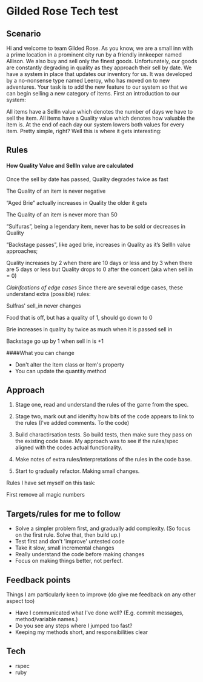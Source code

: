 # Gilded Rose Tech test

## Scenario
Hi and welcome to team Gilded Rose. As you know, we are a small inn with a prime location in a prominent city run by a friendly innkeeper named Allison. We also buy and sell only the finest goods. Unfortunately, our goods are constantly degrading in quality as they approach their sell by date. We have a system in place that updates our inventory for us. It was developed by a no-nonsense type named Leeroy, who has moved on to new adventures. Your task is to add the new feature to our system so that we can begin selling a new category of items. First an introduction to our system:

All items have a SellIn value which denotes the number of days we have to sell the item. All items have a Quality value which denotes how valuable the item is. At the end of each day our system lowers both values for every item. Pretty simple, right? Well this is where it gets interesting:


## Rules
#### How Quality Value and Sellln value are calculated
Once the sell by date has passed, Quality degrades twice as fast

The Quality of an item is never negative

“Aged Brie” actually increases in Quality the older it gets

The Quality of an item is never more than 50

“Sulfuras”, being a legendary item, never has to be sold or decreases in Quality

“Backstage passes”, like aged brie, increases in Quality as it’s SellIn value approaches;

Quality increases by 2 when there are 10 days or less and by 3 when there are 5 days or less but Quality drops to 0 after the concert (aka when sell in = 0)

*Clairifcations of edge cases*
Since there are several edge cases, these understand extra (possible) rules:

Sulfras' sell_in never changes

Food that is off, but has a quality of 1, should go down to 0

Brie increases in quality by twice as much when it is passed sell in

Backstage go up by 1 when sell in is +1



####What you can change
 - Don't alter the Item class or Item's property
 - You can update the quantity method

## Approach

  1) Stage one, read and understand the rules of the game from the spec.

  2) Stage two, mark out and idenifty how bits of the code appears to link to the rules
  (I've added comments. To the code)

  3) Build charactirsation tests. So build tests, then make sure they pass on the existing code base. My approach was to see if the rules/spec aligned with the codes actual functionality.

  4) Make notes of extra rules/interpretations of the rules in the code base.

  5) Start to gradually refactor. Making small changes.

  Rules I have set myself on this task:


  First remove all magic numbers

## Targets/rules for me to follow
  - Solve a simpler problem first, and gradually add complexity. (So focus on the first rule. Solve that, then build up.)
  - Test first and don't 'improve' untested code
  - Take it slow, small incremental changes
  - Really understand the code before making changes
  - Focus on making things better, not perfect.

## Feedback points
Things I am particularly keen to improve (do give me feedback on any other aspect too)
  - Have I communicated what I've done well? (E.g. commit messages, method/variable names.)
  - Do you see any steps where I jumped too fast?
  - Keeping my methods short, and responsibilities clear


## Tech
  - rspec
  - ruby

